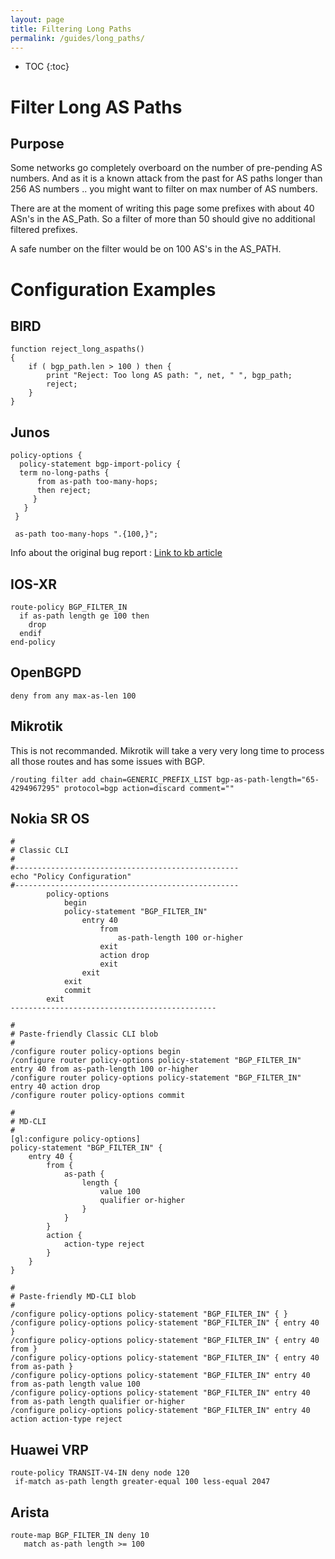 ```yaml
---
layout: page
title: Filtering Long Paths
permalink: /guides/long_paths/
---
```


* TOC
{:toc}

# Filter Long AS Paths

## Purpose

Some networks go completely overboard on the number of pre-pending AS numbers.
And as it is a known attack from the past for AS paths longer than 256 AS numbers ..  you might want to filter on max number of AS numbers.

There are at the moment of writing this page some prefixes with about 40 ASn's in the AS_Path. So a filter of more than 50 should give no additional filtered prefixes.

A safe number on the filter would be on 100 AS's in the AS_PATH.

# Configuration Examples

## BIRD
```
function reject_long_aspaths()
{
    if ( bgp_path.len > 100 ) then {
        print "Reject: Too long AS path: ", net, " ", bgp_path;
        reject;
    }
}
```

## Junos

```
policy-options {
  policy-statement bgp-import-policy {
  term no-long-paths {
      from as-path too-many-hops;
      then reject;
     }
   }
 }

 as-path too-many-hops ".{100,}";
```

Info about the original bug report : [Link to kb article](https://kb.juniper.net/InfoCenter/index?page=content&id=JSA10418)

## IOS-XR

```
route-policy BGP_FILTER_IN
  if as-path length ge 100 then
    drop
  endif
end-policy
```

## OpenBGPD
```
deny from any max-as-len 100
```

## Mikrotik
This is not recommanded. Mikrotik will take a very very long time to process all those routes and has some issues with BGP.
```
/routing filter add chain=GENERIC_PREFIX_LIST bgp-as-path-length="65-4294967295" protocol=bgp action=discard comment=""
```

## Nokia SR OS
```
#
# Classic CLI
#
#--------------------------------------------------
echo "Policy Configuration"
#--------------------------------------------------
        policy-options
            begin
            policy-statement "BGP_FILTER_IN"
                entry 40
                    from
                        as-path-length 100 or-higher
                    exit
                    action drop
                    exit
                exit
            exit
            commit
        exit
----------------------------------------------

#
# Paste-friendly Classic CLI blob
#
/configure router policy-options begin
/configure router policy-options policy-statement "BGP_FILTER_IN" entry 40 from as-path-length 100 or-higher
/configure router policy-options policy-statement "BGP_FILTER_IN" entry 40 action drop
/configure router policy-options commit

#
# MD-CLI
#
[gl:configure policy-options]
policy-statement "BGP_FILTER_IN" {
    entry 40 {
        from {
            as-path {
                length {
                    value 100
                    qualifier or-higher
                }
            }
        }
        action {
            action-type reject
        }
    }
}

#
# Paste-friendly MD-CLI blob
#
/configure policy-options policy-statement "BGP_FILTER_IN" { }
/configure policy-options policy-statement "BGP_FILTER_IN" { entry 40 }
/configure policy-options policy-statement "BGP_FILTER_IN" { entry 40 from }
/configure policy-options policy-statement "BGP_FILTER_IN" { entry 40 from as-path }
/configure policy-options policy-statement "BGP_FILTER_IN" entry 40 from as-path length value 100
/configure policy-options policy-statement "BGP_FILTER_IN" entry 40 from as-path length qualifier or-higher
/configure policy-options policy-statement "BGP_FILTER_IN" entry 40 action action-type reject
```

## Huawei VRP
```
route-policy TRANSIT-V4-IN deny node 120
 if-match as-path length greater-equal 100 less-equal 2047
 ```

## Arista
```
route-map BGP_FILTER_IN deny 10
   match as-path length >= 100
```

